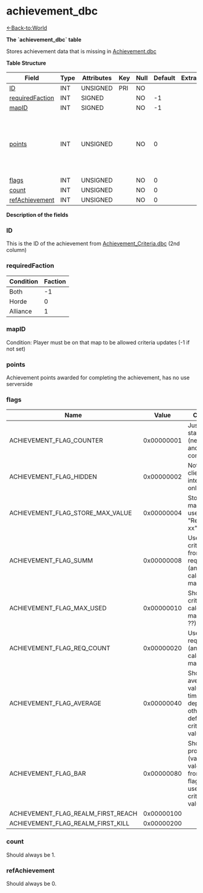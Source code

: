 # achievement\_dbc

[<-Back-to:World](database-world)

**The \`achievement\_dbc\` table**

Stores achievement data that is missing in [Achievement.dbc](Achievement)

**Table Structure**

| Field                | Type | Attributes | Key | Null | Default | Extra | Comment                                                                          |
| -------------------- | ---- | ---------- | --- | ---- | ------- | ----- | -------------------------------------------------------------------------------- |
| [ID][1]              | INT  | UNSIGNED   | PRI | NO   |         |       |                                                                                  |
| [requiredFaction][2] | INT  | SIGNED     |     | NO   | -1      |       |                                                                                  |
| [mapID][3]           | INT  | SIGNED     |     | NO   | -1      |       |                                                                                  |
| [points][4]          | INT  | UNSIGNED   |     | NO   | 0       |       | Achievement points awarded for completing the achievement, has no use serverside |
| [flags][5]           | INT  | UNSIGNED   |     | NO   | 0       |       |                                                                                  |
| [count][6]           | INT  | UNSIGNED   |     | NO   | 0       |       |                                                                                  |
| [refAchievement][7]  | INT  | UNSIGNED   |     | NO   | 0       |       |                                                                                  |

[1]: #id
[2]: #requiredfaction
[3]: #mapid
[4]: #points
[5]: #flags
[6]: #count
[7]: #refachievement

**Description of the fields**

### ID

This is the ID of the achievement from [Achievement\_Criteria.dbc](Achievement+Criteria) (2nd column)

### requiredFaction

| Condition | Faction |
| --------- | ------- |
| Both      | -1      |
| Horde     | 0       |
| Alliance  | 1       |

### mapID

Condition: Player must be on that map to be allowed criteria updates (-1 if not set)

### points

Achievement points awarded for completing the achievement, has no use serverside

### flags

| Name                               | Value      | Comment                                                                                              |
| ---------------------------------- | ---------- | ---------------------------------------------------------------------------------------------------- |
| ACHIEVEMENT_FLAG_COUNTER           | 0x00000001 | Just count statistic (never stop and complete)                                                       |
| ACHIEVEMENT_FLAG_HIDDEN            | 0x00000002 | Not sent to client - internal use only                                                               |
| ACHIEVEMENT_FLAG_STORE_MAX_VALUE   | 0x00000004 | Store only max value? used only in "Reach level xx"                                                  |
| ACHIEVEMENT_FLAG_SUMM              | 0x00000008 | Use summ criteria value from all reqirements (and calculate max value)                               |
| ACHIEVEMENT_FLAG_MAX_USED          | 0x00000010 | Show max criteria (and calculate max value ??)                                                       |
| ACHIEVEMENT_FLAG_REQ_COUNT         | 0x00000020 | Use not zero req count (and calculate max value)                                                     |
| ACHIEVEMENT_FLAG_AVERAGE           | 0x00000040 | Show as average value (value / time_in_days) depend from other flag (by def use last criteria value) |
| ACHIEVEMENT_FLAG_BAR               | 0x00000080 | Show as progress bar (value / max vale) depend from other flag (by def use last criteria value)      |
| ACHIEVEMENT_FLAG_REALM_FIRST_REACH | 0x00000100 |                                                                                                      |
| ACHIEVEMENT_FLAG_REALM_FIRST_KILL  | 0x00000200 |                                                                                                      |

### count

Should always be 1.

### refAchievement

Should always be 0.
